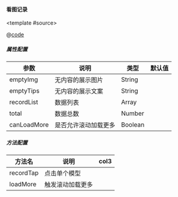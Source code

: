#### 看图记录
<common-code-format>

  <template #source>
    <PC-ndModelRecord-ndModelRecord></PC-ndModelRecord-ndModelRecord>
  </template>

  @[code](../.vuepress/components/PC/ndModelRecord/ndModelRecord.vue)

</common-code-format>


##### 属性配置

| 参数            | 说明                     | 类型        | 默认值       |
| --------------- | ------------------------ | ----------- | -----------|
| emptyImg        | 无内容的展示图片          | String      |             |
| emptyTips       | 无内容的展示文案          | String      |             |
| recordList      | 数据列表                 | Array       |              |
| total           | 数据总数                 | Number      |              |
| canLoadMore     | 是否允许滚动加载更多      | Boolean      |             |

##### 方法配置

| 方法名                      | 说明          | col3         |
| --------------------------- | ------------- | ------------ |
| recordTap                   | 点击单个模型   |              |
| loadMore                    | 触发滚动加载更多|              |
